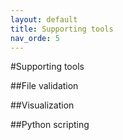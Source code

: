 ```yaml
---
layout: default
title: Supporting tools
nav_orde: 5
---
```


#Supporting tools

##File validation

##Visualization

##Python scripting
